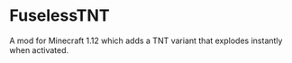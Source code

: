 # FuselessTNT
A mod for Minecraft 1.12 which adds a TNT variant that explodes instantly when activated.
